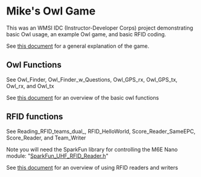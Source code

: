 # Mike's Owl Game
This was an WMSI IDC (Instructor-Developer Corps) project demonstrating basic Owl usage, an example Owl game, and basic RFID coding.

See [this document](https://docs.google.com/document/d/1ruBDZwRBVn-G0p32Crw7pL1Gx_-g7PInHX8A9MOUH6w) for a general explanation of the game.

## Owl Functions
See Owl_Finder, Owl_Finder_w_Questions, Owl_GPS_rx, Owl_GPS_tx, Owl_rx, and Owl_tx

See [this document](https://docs.google.com/document/d/13ZsuyMLQv-7Sz93v35hDR0pfZW0YnRnZIJN2zLLCNUw) for an overview of the basic owl functions

## RFID functions
See Reading_RFID_teams\_dual\_, RFID_HelloWorld, Score_Reader_SameEPC, Score_Reader, and Team_Writer

Note you will need the SparkFun library for controlling the M6E Nano module: "[SparkFun_UHF_RFID_Reader.h](https://github.com/sparkfun/SparkFun_Simultaneous_RFID_Tag_Reader_Library)"


See [this document](https://docs.google.com/document/d/1icNNN-YczsXgR_2Z5VjR_UGZQmHLY9UO9z-cmoBg3Tc) for an overview of using RFID readers and writers

